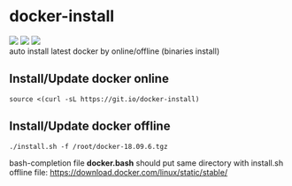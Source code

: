# docker-install
![](https://img.shields.io/github/stars/Jrohy/docker-install.svg)
![](https://img.shields.io/github/forks/Jrohy/docker-install.svg) 
![](https://img.shields.io/github/license/Jrohy/docker-install.svg)  
auto install latest docker by online/offline (binaries install)

## Install/Update docker online
```
source <(curl -sL https://git.io/docker-install)
```

## Install/Update docker offline
```
./install.sh -f /root/docker-18.09.6.tgz
```
bash-completion file **docker.bash** should put same directory with install.sh  
offline file: https://download.docker.com/linux/static/stable/